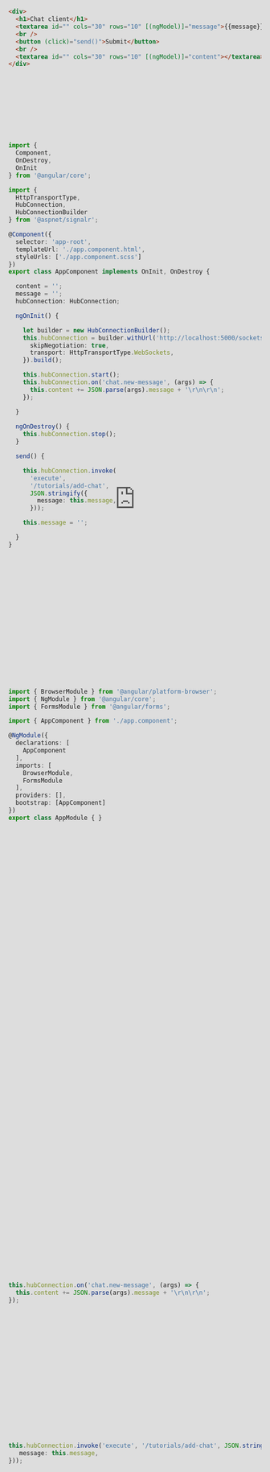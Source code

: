 ```yaml
---
title: Web sockets and SignalR with Magic
description: This article shows you how to use SignalR and web sockets with Magic and Hyperlambda, by walking you through creating a simple chat client, allowing multiple users to chat in real time, using Angular and Hyperlambda.
---
```


# Web Sockets and SignalR with Magic

In addition to [plain CRUD](/tutorials/database-crud/) Magic also supports web sockets. In case you're new to sockets,
a web sockets is a bidirectional communication channel through which your web server can _"push"_ data to clients.
A typical use case for this is chat applications, but obviously this is useful in a lot of other scenarios too. In
this tutorial, we will create a chat client in Angular and Hyperlambda, using the server side SignalR plugins
of Magic, to let multiple users chat with each other, having the messages transmitted in real time to all clients.
If you prefer to see me walk you through this article, you can watch the following video.

<div class="video">
<iframe width="560" height="315" style="position:absolute; top:0; left:0; width:100%; height:100%;" src="https://www.youtube.com/embed/8NXO1V1i-JY" frameborder="0" allow="accelerometer; autoplay; encrypted-media; gyroscope; picture-in-picture" allowfullscreen></iframe>
</div>


## Our Angular frontend

First we'll need a frontend. Use the Angular CLI to create a new Angular project and name it _"chat"_.
Open a terminal on your development machine and execute the following command in it.

```
ng new chat
```

You can choose whatever setting you wish, but I chose the following as I went through the questions.

1. No routing
2. SCSS

Change into this folder in your terminal using `cd chat`, and use for instance Visual Studio Code to open the
folder. If you have the Visual Studio Code command line binding, you can do this by typing `code ./` into
your terminal. Then we'll need a terminal window in VS Code. You can open a new terminal window in
the _"Terminal"_ menu item of VS Code. Type the following command into your VS Code terminal window.

```
npm link
```

This ensures we link in all packaged our project depends upon. This might take some time. Afterwards we'll
need to add the client side SignalR package. Execute the following command in your terminal window.

```
npm install @aspnet/signalr
```

Now we can serve our project with the following command.

```
ng serve --port 4201
```

The reason why we need to override the port, is because the Magic Dashboard is probably already running
on the default port which is 4200. You can now visit [localhost:4201](http://localhost:4201/) to see
your app. Open the _"app.component.html"_ file in the folder _"/src/app/"_ and replace its existing code
with the following HTML.

```html
<div>
  <h1>Chat client</h1>
  <textarea id="" cols="30" rows="10" [(ngModel)]="message">{{message}}</textarea>
  <br />
  <button (click)="send()">Submit</button>
  <br />
  <textarea id="" cols="30" rows="10" [(ngModel)]="content"></textarea>
</div>
```

Notice, the UI isn't all that marvellous, but to keep the tutorial relevant to only SignalR and
web sockets, we'll ignore this. If you wish to create a better UI you might benefit from reading up
about Angular Material. However, if you saved your above HTML file, you've now got a couple of
compiler errors. This is because we are using fields on our `AppComponent` class that still doesn't
exist. Modify your _"app.component.ts"_ file to resemble the following.

```typescript
import {
  Component,
  OnDestroy,
  OnInit
} from '@angular/core';

import {
  HttpTransportType,
  HubConnection,
  HubConnectionBuilder
} from '@aspnet/signalr';

@Component({
  selector: 'app-root',
  templateUrl: './app.component.html',
  styleUrls: ['./app.component.scss']
})
export class AppComponent implements OnInit, OnDestroy {

  content = '';
  message = '';
  hubConnection: HubConnection;

  ngOnInit() {

    let builder = new HubConnectionBuilder();
    this.hubConnection = builder.withUrl('http://localhost:5000/sockets', {
      skipNegotiation: true,
      transport: HttpTransportType.WebSockets,
    }).build();

    this.hubConnection.start();
    this.hubConnection.on('chat.new-message', (args) => {
      this.content += JSON.parse(args).message + '\r\n\r\n';
    });

  }
  
  ngOnDestroy() {
    this.hubConnection.stop();
  }

  send() {

    this.hubConnection.invoke(
      'execute',
      '/tutorials/add-chat',
      JSON.stringify({
        message: this.message,
      }));

    this.message = '';

  }
}
```

You might have to change the URL above to _"http://localhost:5555/sockets"_ if you
installed Magic using the docker images.
The above code ensure we are initialising SignalR as the component is initialised, and that we
are disconnecting SignalR as the component is destroyed - In addition to that we are transmitting new
chat messages over our SignalR connection as the user clicks the _"Submit"_ button. There are 3 methods
in the above Angular TypeScript, and they do the following.

1. `ngOnInit` - Initialising our SignalR socket and connects to our backend
2. `ngOnDestroy` - Stops our socket connection
3. `send` - Transmits the chat input textbox' content to the backend file _"/modules/tutorials/add-chat.socket.hl"_ file

Then we'll need to import the `FormsModule` which you can do by modifying your _"app.module.ts"_
file to contain the following code.

```typescript
import { BrowserModule } from '@angular/platform-browser';
import { NgModule } from '@angular/core';
import { FormsModule } from '@angular/forms';

import { AppComponent } from './app.component';

@NgModule({
  declarations: [
    AppComponent
  ],
  imports: [
    BrowserModule,
    FormsModule
  ],
  providers: [],
  bootstrap: [AppComponent]
})
export class AppModule { }
```

And we are done with our frontend. Save all your files, and let's move onwards to our backend.

## Your Hyperlambda SignalR backend

If you click the _"Submit"_ button, you will see that your console window gives you an error. This
is because we have still not yet created our backend file responsible for executing as
we submit chat messages to the server. Open up your Magic Dashboard with the [localhost:4200](http://localhost:4200/)
URL in a different browser window, log in with your root account, and open the _"Hyper IDE"_ menu item.
Then do _exactly as follows_.

1. Click the _"modules"_ folder
2. Click the _"New"_ button
3. Type _"tutorials"_ into the textbox
4. Check the _"Folder"_ checkbox to make sure we create a _folder_ and not a file
5. Click _"Create"_

This creates a new folder called _"tutorials"_ inside your _"modules"_ folder. Then do exactly as follows.

1. Click the _"tutorials"_ folder
2. Click the _"New"_ button
3. Type _"add-chat.socket.hl"_ into the textbox
4. Click _"Create"_

This creates a new Hyperlambda file for you. This file will be resolved as the above `send()` Angular method
is invoked over our SignalR web socket connection. Paste in the following into your file.

```
.arguments
   message:string
unwrap:x:+/*/*
sockets.signal:chat.new-message
   args
      message:x:@.arguments/*/message
```

Then save your file, and switch back to your chat client browser window, and try writing something into
the textarea and click _"Submit"_. Your app should resemble the following screenshot now.

![Chat client](https://servergardens.files.wordpress.com/2021/06/chat-client.png)

## Internals

As I started out with, web sockets are a _bidirectional_ transport channel, implying we can both
send and receive data over a socket. In the above `send()` method we are pushing data _to_ the server.
The above **[sockets.signal]** Hyperlambda slot transmits this message to all subscribers again.
In our above Angular code we are subscribing to these messages with the following TypeScript.

```typescript
this.hubConnection.on('chat.new-message', (args) => {
  this.content += JSON.parse(args).message + '\r\n\r\n';
});
```

This ensures that all clients having connected to our web socket backend registering interest in
the above messages, will be notified every time the message is published by our Hyperlambda.
If you wish, you can open up multiple browser windows simultaneously and point them
to [localhost:4201](http://localhost:4201/), and write something into any chat, and see how the
message instantly is received in all browser windows.

### Endpoint resolving

One crucial point which separates the Hyperlambda web sockets implementation from other
SignalR implementations, is the dynamic endpoint resolving. What this implies is that the file
called _"add-chat.socket.hl"_ is dynamically executed due to our invocation in the following
Angular code.

```typescript
this.hubConnection.invoke('execute', '/tutorials/add-chat', JSON.stringify({
   message: this.message,
}));
```

Notice how the second argument resembles the relative path of the file. What the endpoint
resolver will do, is roughly to add _".sockets.hl"_ to the relative URL specified, load
this file dynamically, add the input arguments, and execute its Hyperlambda. This gives
us a way to dynamically execute Hyperlambda files to respond to incoming SignalR messages.
In addition it gives us the same method to declare arguments and pass in arguments to our
SignalR invocations as we would use for normal HTTP REST invocations - Which of course makes
it much simpler to consume and learn as you start out with web sockets in Magic.

The endpoint resolver works almost exactly the same way any HTTP Hyperlambda
file resolves, except instead of ending with the HTTP verb, it ends with _".socket.hl"_.
Besides from that, it loads arguments and converts these the same way, it dynamically resolves
the files the same way, etc. You don't have access to the HTTP context, such as response,
status code, etc - But besides from that, the socket parts of Magic is similar enough to the HTTP
Hyperlambda endpoint resolver that you can most of the time interchange these by simply changing
the extension of your Hyperlambda filenames.
You can also mix and match socket Hyperlambda files and HTTP Hyperlambda files
as you see fit, such as for instance publish a message using **[socket.signal]** from any
HTTP backend Hyperlambda file, etc.
